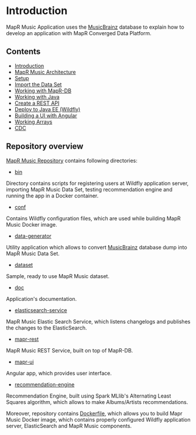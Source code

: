 # Introduction

MapR Music Application uses the [MusicBrainz](https://musicbrainz.org/) database to explain how to develop an 
application with MapR Converged Data Platform.


## Contents

* [Introduction](https://github.com/mapr-demos/mapr-music/blob/devel/doc/tutorials/001-introduction.md)
* [MapR Music Architecture](https://github.com/mapr-demos/mapr-music/blob/devel/doc/tutorials/002-mapr-music-architecture.md)
* [Setup](https://github.com/mapr-demos/mapr-music/blob/devel/doc/tutorials/003-setup.md)
* [Import the Data Set](https://github.com/mapr-demos/mapr-music/blob/devel/doc/tutorials/004-import-the-data-set.md)
* [Working with MapR-DB](https://github.com/mapr-demos/mapr-music/blob/devel/doc/tutorials/005-working-with-mapr-db.md)
* [Working with Java](https://github.com/mapr-demos/mapr-music/blob/devel/doc/tutorials/006-working-with-java.md)
* [Create a REST API](https://github.com/mapr-demos/mapr-music/blob/devel/doc/tutorials/007-create-a-rest-api.md)
* [Deploy to Java EE (Wildfly)](https://github.com/mapr-demos/mapr-music/blob/devel/doc/tutorials/008-deploy-to-wildfly.md)
* [Building a UI with Angular](https://github.com/mapr-demos/mapr-music/blob/devel/doc/tutorials/009-building-a-ui-with-angular.md)
* [Working Arrays](https://github.com/mapr-demos/mapr-music/blob/devel/doc/tutorials/010-working-with-arrays.md)
* [CDC](https://github.com/mapr-demos/mapr-music/blob/devel/doc/tutorials/011-change-data-capture.md)

## Repository overview

[MapR Music Repository](https://github.com/mapr-demos/mapr-music/) contains following directories:

* [bin](https://github.com/mapr-demos/mapr-music/tree/devel/bin)

Directory contains scripts for registering users at Wildfly application server, importing MapR Music Data Set, testing 
recommendation engine and running the app in a Docker container.

* [conf](https://github.com/mapr-demos/mapr-music/tree/devel/conf)

Contains Wildfly configuration files, which are used while building MapR Music Docker image.

* [data-generator](https://github.com/mapr-demos/mapr-music/tree/devel/data-generator)

Utility application which allows to convert [MusicBrainz](https://musicbrainz.org/) database dump into MapR Music Data 
Set.

* [dataset](https://github.com/mapr-demos/mapr-music/tree/devel/dataset)

Sample, ready to use MapR Music dataset.

* [doc](https://github.com/mapr-demos/mapr-music/tree/devel/doc)

Application's documentation.

* [elasticsearch-service](https://github.com/mapr-demos/mapr-music/tree/devel/elasticsearch-service)

MapR Music Elastic Search Service, which listens changelogs and publishes the changes to the ElasticSearch.

* [mapr-rest](https://github.com/mapr-demos/mapr-music/tree/devel/mapr-rest)

MapR Music REST Service, built on top of MapR-DB.

* [mapr-ui](https://github.com/mapr-demos/mapr-music/tree/devel/mapr-ui)

Angular app, which provides user interface.

* [recommendation-engine](https://github.com/mapr-demos/mapr-music/tree/devel/recommendation-engine)

Recommendation Engine, built using Spark MLlib's Alternating Least Squares algorithm, which allows to make 
Albums/Artists recommendations.

Moreover, repository contains [Dockerfile](https://github.com/mapr-demos/mapr-music/blob/devel/Dockerfile), which allows 
you to build Mapr Music Docker image, which contains properly configured Wildfly application server, 
ElasticSearch and MapR Music components.


